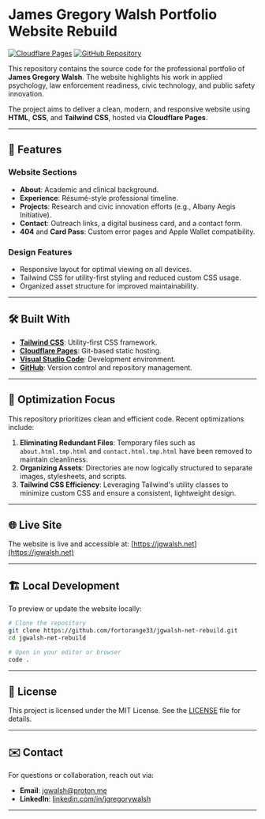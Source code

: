 # James Gregory Walsh Portfolio Website Rebuild

[![Cloudflare Pages](https://img.shields.io/badge/Cloudflare-Pages-live-success?logo=cloudflare&style=flat-square)](https://jgwalsh.net)
[![GitHub Repository](https://img.shields.io/badge/Source-GitHub-black?logo=github&style=flat-square)](https://github.com/fortorange33/jgwalsh-net-rebuild)

This repository contains the source code for the professional portfolio of **James Gregory Walsh**. The website highlights his work in applied psychology, law enforcement readiness, civic technology, and public safety innovation.

The project aims to deliver a clean, modern, and responsive website using **HTML**, **CSS**, and **Tailwind CSS**, hosted via **Cloudflare Pages**.

---

## 🚀 Features

### Website Sections

- **About**: Academic and clinical background.
- **Experience**: Résumé-style professional timeline.
- **Projects**: Research and civic innovation efforts (e.g., Albany Aegis Initiative).
- **Contact**: Outreach links, a digital business card, and a contact form.
- **404** and **Card Pass**: Custom error pages and Apple Wallet compatibility.

### Design Features

- Responsive layout for optimal viewing on all devices.
- Tailwind CSS for utility-first styling and reduced custom CSS usage.
- Organized asset structure for improved maintainability.

---

## 🛠️ Built With

- **[Tailwind CSS](https://tailwindcss.com/)**: Utility-first CSS framework.
- **[Cloudflare Pages](https://pages.cloudflare.com/)**: Git-based static hosting.
- **[Visual Studio Code](https://code.visualstudio.com/)**: Development environment.
- **[GitHub](https://github.com/fortorange33)**: Version control and repository management.

---

## 🎯 Optimization Focus

This repository prioritizes clean and efficient code. Recent optimizations include:

1. **Eliminating Redundant Files**: Temporary files such as `about.html.tmp.html` and `contact.html.tmp.html` have been removed to maintain cleanliness.
2. **Organizing Assets**: Directories are now logically structured to separate images, stylesheets, and scripts.
3. **Tailwind CSS Efficiency**: Leveraging Tailwind's utility classes to minimize custom CSS and ensure a consistent, lightweight design.

---

## 🌐 Live Site

The website is live and accessible at: [https://jgwalsh.net](https://jgwalsh.net)

---

## 🏗️ Local Development

To preview or update the website locally:

```bash
# Clone the repository
git clone https://github.com/fortorange33/jgwalsh-net-rebuild.git
cd jgwalsh-net-rebuild

# Open in your editor or browser
code .
```

---

## 🧾 License

This project is licensed under the MIT License. See the [LICENSE](LICENSE) file for details.

---

## ✉️ Contact

For questions or collaboration, reach out via:

- **Email**: [jgwalsh@proton.me](mailto:jgwalsh@proton.me)
- **LinkedIn**: [linkedin.com/in/jgregorywalsh](https://www.linkedin.com/in/jgregorywalsh)

---
